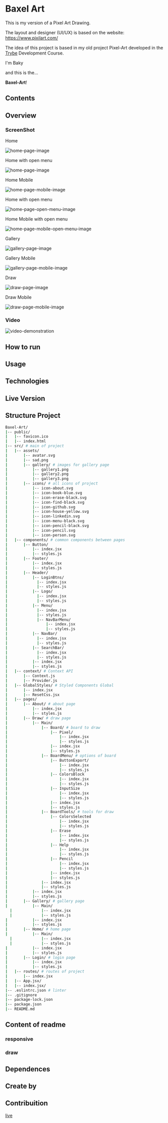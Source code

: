 # Baxel Art

This is my version of a Pixel Art Drawing.
 
The layout and designer (UI/UX) is based on the website: https://www.pixilart.com/

The idea of this project is based in my old project Pixel-Art developed in the [Trybe](https://www.betrybe.com/) Development Course.

I'm Baky

and this is the...

**Baxel-Art**!

## Contents
## Overview
### ScreenShot
Home

![home-page-image](./images/home.png)

Home with open menu

![home-page-image](./images/home-open-menu.png)

Home Mobile

![home-page-mobile-image](./images/home-mobile.png)

Home with open menu

![home-page-open-menu-image](./images/home-open-menu.png)

Home Mobile with open menu

![home-page-mobile-open-menu-image](./images/home-mobile-open-menu.png)

Gallery

![gallery-page-image](./images/gallery.png)

Gallery Mobile

![gallery-page-mobile-image](./images/gallery-mobile.png)

Draw

![draw-page-image](./images/draw.png)

Draw Mobile

![draw-page-mobile-image](./images/draw-mobile.png)

### Video
![video-demonstration](./images/demonstration.gif)

## How to run
## Usage
## Technologies
## Live Version
## Structure Project
```bash
Baxel-Art/
|-- public/
|   |-- favicon.ico
|   |-- index.html
|-- src/ # main of project
|   |-- assets/
|       |-- avatar.svg
|       |-- sad.png
|       |-- gallery/ # images for gallery page
|           |-- gallery1.png
|           |-- gallery2.png
|           |-- gallery3.png
|       |-- icons/ # all icons of project
|           |-- icon-about.svg
|           |-- icon-book-blue.svg
|           |-- icon-erase-black.svg
|           |-- icon-find-black.svg
|           |-- icon-github.svg
|           |-- icon-house-yellow.svg
|           |-- icon-linkedin.svg
|           |-- icon-menu-black.svg
|           |-- icon-pencil-black.svg
|           |-- icon-pencil.svg
|           |-- icon-person.svg
|   |-- components/ # common components between pages
|       |-- Button/
|           |-- index.jsx
|           |-- styles.js
|       |-- Footer/
|           |-- index.jsx
|           |-- styles.js
|       |-- Header/
|           |-- LoginBtns/
|             |-- index.jsx
|             |-- styles.js
|           |-- Logo/
|             |-- index.jsx
|             |-- styles.js
|           |-- Menu/
|             |-- index.jsx
|             |-- styles.js
|             |-- NavBarMenu/
|                 |-- index.jsx
|                 |-- styles.js
|           |-- NavBar/
|             |-- index.jsx
|             |-- styles.js
|           |-- SearchBar/
|             |-- index.jsx
|             |-- styles.js
|           |-- index.jsx
|           |-- styles.js
|   |-- context/ # Context API
|       |-- Context.js
|       |-- Provider.js
|   |-- GlobalStyles/ # Styled Components Global
|       |-- index.jsx
|       |-- ResetCss.jsx
|   |-- pages/
|       |-- About/ # about page
|           |-- index.jsx
|           |-- styles.js
|       |-- Draw/ # draw page
|           |-- Main/
|               |-- Board/ # board to draw
|                   |-- Pixel/
|                       |-- index.jsx
|                       |-- styles.js
|                   |-- index.jsx
|                   |-- styles.js
|               |-- BoardMenu/ # options of board
|                   |-- ButtonExport/
|                       |-- index.jsx
|                       |-- styles.js
|                   |-- ColorsBlock
|                       |-- index.jsx
|                       |-- styles.js
|                   |-- InputSize
|                       |-- index.jsx
|                       |-- styles.js
|                   |-- index.jsx
|                   |-- styles.js
|               |-- BoardTools/ # tools for draw
|                   |-- ColorsSelected
|                       |-- index.jsx
|                       |-- styles.js
|                   |-- Erase
|                       |-- index.jsx
|                       |-- styles.js
|                   |-- Help
|                       |-- index.jsx
|                       |-- styles.js
|                   |-- Pencil
|                       |-- index.jsx
|                       |-- styles.js
|                   |-- index.jsx
|                   |-- styles.js
|               |-- index.jsx
|               |-- styles.js
|           |-- index.jsx
|           |-- styles.js
|       |-- Gallery/ # gallery page
|           |-- Main/
  |             |-- index.jsx
  |             |-- styles.js
|           |-- index.jsx
|           |-- styles.js
|       |-- Home/ # home page
|           |-- Main/
  |             |-- index.jsx
  |             |-- styles.js
|           |-- index.jsx
|           |-- styles.js
|       |-- Login/ # login page
|           |-- index.jsx
|           |-- styles.js
|   |-- routes/ # routes of project
|       |-- index.jsx
|   |-- App.jsx/
|   |-- index.jsx/
|-- .eslintrc.json # linter
|-- .gitignore
|-- package-lock.json
|-- package.json
|-- README.md
```

## Content of readme
### responsive
### draw
## Dependences
## Create by
## Contribuition

[live](https://stellar-fairy-4b227f.netlify.app)
